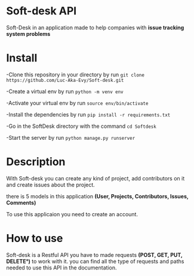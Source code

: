# Soft-desk API
Soft-Desk in an application made to help companies with **issue tracking system problems**

# Install
-Clone this repository in your directory by run `git clone https://github.com/Luc-Aka-Evy/Soft-desk.git`

-Create a virtual env by run `python -m venv env`

-Activate your virtual env by run `source env/bin/activate`

-Install the dependencies by run `pip install -r requirements.txt`

-Go in the SoftDesk directory with the command `cd Softdesk`

-Start the server by run `python manage.py runserver`

# Description
With Soft-desk you can create any kind of project, add contributors on it and create issues about the project.

there is 5 models in this application **(User, Projects, Contributors, Issues, Comments)**

To use this applicaion you need to create an account.

# How to use
Soft-desk is a Restful API you have to made requests **(POST, GET, PUT, DELETE°)** to work with it.
you can find all the type of requests and paths needed to use this API in the documentation.
